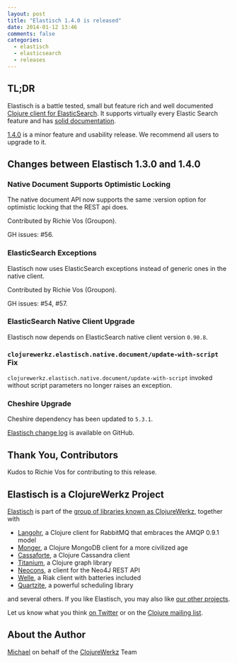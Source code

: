 ```yaml
---
layout: post
title: "Elastisch 1.4.0 is released"
date: 2014-01-12 13:46
comments: false
categories:
  - elastisch
  - elasticsearch
  - releases
---
```


## TL;DR

Elastisch is a battle tested, small but feature rich and well documented [Clojure client for ElasticSearch](http://clojureelasticsearch.info).
It supports virtually every Elastic Search feature and has [solid documentation](http://clojureelasticsearch.info).

[1.4.0](https://clojars.org/clojurewerkz/elastisch/versions/1.4.0) is a minor feature and usability release. We recommend all users to upgrade to it.


## Changes between Elastisch 1.3.0 and 1.4.0

### Native Document Supports Optimistic Locking

The native document API now supports the same :version option for optimistic
locking that the REST api does.

Contributed by Richie Vos (Groupon).

GH issues: #56.

### ElasticSearch Exceptions

Elastisch now uses ElasticSearch exceptions instead of generic ones in the native
client.

Contributed by Richie Vos (Groupon).

GH issues: #54, #57.

### ElasticSearch Native Client Upgrade

Elastisch now depends on ElasticSearch native client version `0.90.8`.

### `clojurewerkz.elastisch.native.document/update-with-script` Fix

`clojurewerkz.elastisch.native.document/update-with-script` invoked without
script parameters no longer raises an exception.


### Cheshire Upgrade

Cheshire dependency has been updated to `5.3.1`.


[Elastisch change log](https://github.com/clojurewerkz/elastisch/blob/1.4.x-stable/ChangeLog.md) is available on GitHub.


## Thank You, Contributors

Kudos to Richie Vos for contributing to this release.


## Elastisch is a ClojureWerkz Project

[Elastisch](http://clojureelasticsearch.info) is part of the [group of libraries known as ClojureWerkz](http://clojurewerkz.org), together with

 * [Langohr](http://clojurerabbitmq.info), a Clojure client for RabbitMQ that embraces the AMQP 0.9.1 model
 * [Monger](http://clojuremongodb.info), a Clojure MongoDB client for a more civilized age
 * [Cassaforte](http://clojurecassandra.info), a Clojure Cassandra client
 * [Titanium](http://titanium.clojurewerkz.org), a Clojure graph library
 * [Neocons](http://clojureneo4j.info), a client for the Neo4J REST API
 * [Welle](http://clojureriak.info), a Riak client with batteries included
 * [Quartzite](http://clojurequartz.info), a powerful scheduling library

and several others. If you like Elastisch, you may also like [our other projects](http://clojurewerkz.org).

Let us know what you think [on Twitter](http://twitter.com/clojurewerkz) or on the [Clojure mailing list](https://groups.google.com/group/clojure).


## About the Author

[Michael](http://twitter.com/michaelklishin) on behalf of the [ClojureWerkz](http://clojurewerkz.org) Team
